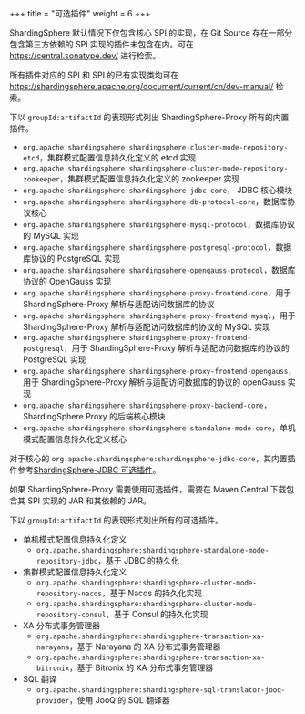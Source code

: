 +++
title = "可选插件"
weight = 6
+++

ShardingSphere 默认情况下仅包含核心 SPI 的实现，在 Git Source 存在一部分包含第三方依赖的 SPI
实现的插件未包含在内。可在 https://central.sonatype.dev/ 进行检索。

所有插件对应的 SPI 和 SPI 的已有实现类均可在 https://shardingsphere.apache.org/document/current/cn/dev-manual/ 检索。

下以 `groupId:artifactId` 的表现形式列出 ShardingSphere-Proxy 所有的内置插件。

- `org.apache.shardingsphere:shardingsphere-cluster-mode-repository-etcd`，集群模式配置信息持久化定义的 etcd 实现
- `org.apache.shardingsphere:shardingsphere-cluster-mode-repository-zookeeper`，集群模式配置信息持久化定义的 zookeeper 实现
- `org.apache.shardingsphere:shardingsphere-jdbc-core`， JDBC 核心模块
- `org.apache.shardingsphere:shardingsphere-db-protocol-core`，数据库协议核心
- `org.apache.shardingsphere:shardingsphere-mysql-protocol`，数据库协议的 MySQL 实现
- `org.apache.shardingsphere:shardingsphere-postgresql-protocol`，数据库协议的 PostgreSQL 实现
- `org.apache.shardingsphere:shardingsphere-opengauss-protocol`，数据库协议的 OpenGauss 实现
- `org.apache.shardingsphere:shardingsphere-proxy-frontend-core`，用于 ShardingSphere-Proxy 解析与适配访问数据库的协议
- `org.apache.shardingsphere:shardingsphere-proxy-frontend-mysql`，用于 ShardingSphere-Proxy 解析与适配访问数据库的协议的 MySQL 实现
- `org.apache.shardingsphere:shardingsphere-proxy-frontend-postgresql`，用于 ShardingSphere-Proxy 解析与适配访问数据库的协议的 PostgreSQL 实现
- `org.apache.shardingsphere:shardingsphere-proxy-frontend-opengauss`，用于 ShardingSphere-Proxy 解析与适配访问数据库的协议的 openGauss 实现
- `org.apache.shardingsphere:shardingsphere-proxy-backend-core`， ShardingSphere Proxy 的后端核心模块
- `org.apache.shardingsphere:shardingsphere-standalone-mode-core`，单机模式配置信息持久化定义核心

对于核心的 `org.apache.shardingsphere:shardingsphere-jdbc-core`，其内置插件参考[ShardingSphere-JDBC 可选插件](/cn/user-manual/shardingsphere-jdbc/optional-plugins/)。

如果 ShardingSphere-Proxy 需要使用可选插件，需要在 Maven Central 下载包含其 SPI 实现的 JAR 和其依赖的 JAR。

下以 `groupId:artifactId` 的表现形式列出所有的可选插件。

- 单机模式配置信息持久化定义
  - `org.apache.shardingsphere:shardingsphere-standalone-mode-repository-jdbc`，基于 JDBC 的持久化
- 集群模式配置信息持久化定义
  - `org.apache.shardingsphere:shardingsphere-cluster-mode-repository-nacos`，基于 Nacos 的持久化实现
  - `org.apache.shardingsphere:shardingsphere-cluster-mode-repository-consul`，基于 Consul 的持久化实现
- XA 分布式事务管理器
  - `org.apache.shardingsphere:shardingsphere-transaction-xa-narayana`，基于 Narayana 的 XA 分布式事务管理器
  - `org.apache.shardingsphere:shardingsphere-transaction-xa-bitronix`，基于 Bitronix 的 XA 分布式事务管理器
- SQL 翻译
  - `org.apache.shardingsphere:shardingsphere-sql-translator-jooq-provider`，使用 JooQ 的 SQL 翻译器
